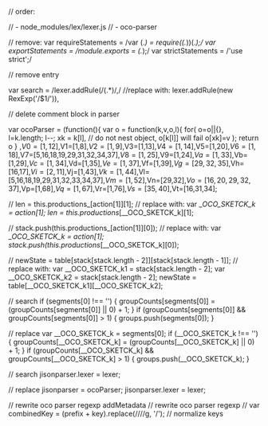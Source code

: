 // order:

// - node_modules/lex/lexer.js
// - oco-parser


// remove:
var requireStatements = /var (.*) = require\((.*)\)(.*);/
var exportStatements = /module\.exports = (.*);/
var strictStatements = /'use strict';/

// remove entry

var search = /lexer\.addRule\(\/(.*)\/\,/
//replace with: lexer.addRule(new RexExp('/$1/')),

// delete comment block in parser




var ocoParser = (function(){
var o = function(k,v,o,l){
  for(
      o=o||{}, l=k.length;
      l--;
      xk = k[l], // do not nest object, o[k[l]] will fail
      o[xk]=v
      );
    return o
  }
  ,$V0=[1,12],$V1=[1,8],$V2=[1,9],$V3=[1,13],$V4=[1,14],$V5=[1,20],$V6=[1,18],$V7=[5,16,18,19,29,31,32,34,37],$V8=[1,25],$V9=[1,24],$Va=[1,33],$Vb=[1,29],$Vc=[1,34],$Vd=[1,35],$Ve=[1,37],$Vf=[1,39],$Vg=[29,32,35],$Vh=[16,17],$Vi=[2,11],$Vj=[1,43],$Vk=[1,44],$Vl=[5,16,18,19,29,31,32,33,34,37],$Vm=[1,52],$Vn=[29,32],$Vo=[16,20,29,32,37],$Vp=[1,68],$Vq=[1,67],$Vr=[1,76],$Vs=[35,40],$Vt=[16,31,34];



// len = this.productions_[action[1]][1];
// replace with: var __OCO_SKETCK_k = action[1]; len = this.productions_[__OCO_SKETCK_k][1];


// stack.push(this.productions_[action[1]][0]);
// replace with: var __OCO_SKETCK_k = action[1]; stack.push(this.productions_[__OCO_SKETCK_k][0]);

// newState = table[stack[stack.length - 2]][stack[stack.length - 1]];
// replace with: var __OCO_SKETCK_k1 = stack[stack.length - 2]; var __OCO_SKETCK_k2 = stack[stack.length - 2]; newState = table[__OCO_SKETCK_k1][__OCO_SKETCK_k2];

// search
if (segments[0] !== '') {
  groupCounts[segments[0]] = (groupCounts[segments[0]] || 0) + 1;
}
if (groupCounts[segments[0]] && groupCounts[segments[0]] > 1) {
  groups.push(segments[0]);
}

// replace
var __OCO_SKETCK_k = segments[0];
if (__OCO_SKETCK_k !== '') {
  groupCounts[__OCO_SKETCK_k] = (groupCounts[__OCO_SKETCK_k] || 0) + 1;
}
if (groupCounts[__OCO_SKETCK_k] && groupCounts[__OCO_SKETCK_k] > 1) {
  groups.push(__OCO_SKETCK_k);
}

// search
jisonparser.lexer = lexer;

// replace
jisonparser = ocoParser;
jisonparser.lexer = lexer;


// rewrite oco parser regexp addMetadata
// rewrite oco parser regexp
// var combinedKey = (prefix + key).replace(/\/\//g, '/'); // normalize keys